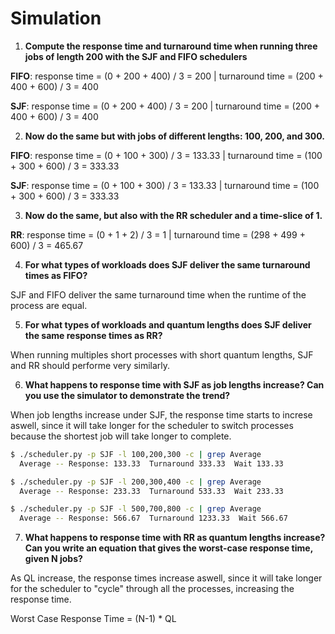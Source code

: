 # Simulation

1. **Compute the response time and turnaround time when running three jobs of length 200 with the SJF and FIFO schedulers**

**FIFO**: response time = (0 + 200 + 400) / 3 = 200 | turnaround time = (200 + 400 + 600) / 3 = 400

**SJF**: response time = (0 + 200 + 400) / 3 = 200 | turnaround time = (200 + 400 + 600) / 3 = 400

2. **Now do the same but with jobs of different lengths: 100, 200, and 300.**

**FIFO**: response time = (0 + 100 + 300) / 3 = 133.33 | turnaround time = (100 + 300 + 600) / 3 = 333.33

**SJF**: response time = (0 + 100 + 300) / 3 = 133.33 | turnaround time = (100 + 300 + 600) / 3 = 333.33

3. **Now do the same, but also with the RR scheduler and a time-slice of 1.**

**RR**: response time = (0 + 1 + 2) / 3 = 1 | turnaround time = (298 + 499 + 600) / 3 = 465.67

4. **For what types of workloads does SJF deliver the same turnaround times as FIFO?**

SJF and FIFO deliver the same turnaround time when the runtime of the process are equal.

5. **For what types of workloads and quantum lengths does SJF deliver the same response times as RR?**

When running multiples short processes with short quantum lengths, SJF and RR should performe very similarly.

6. **What happens to response time with SJF as job lengths increase? Can you use the simulator to demonstrate the trend?**

When job lengths increase under SJF, the response time starts to increse aswell, since it will take longer for the scheduler to switch processes because the shortest job will take longer to complete.

```bash
$ ./scheduler.py -p SJF -l 100,200,300 -c | grep Average
  Average -- Response: 133.33  Turnaround 333.33  Wait 133.33

$ ./scheduler.py -p SJF -l 200,300,400 -c | grep Average
  Average -- Response: 233.33  Turnaround 533.33  Wait 233.33

$ ./scheduler.py -p SJF -l 500,700,800 -c | grep Average
  Average -- Response: 566.67  Turnaround 1233.33  Wait 566.67
```

7. **What happens to response time with RR as quantum lengths increase? Can you write an equation that gives the worst-case response time, given N jobs?**

As QL increase, the response times increase aswell, since it will take longer for the scheduler to "cycle" through all the processes, increasing the response time.

Worst Case Response Time = (N-1) * QL
